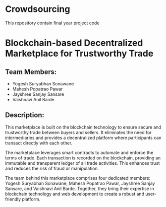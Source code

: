 # Crowdsourcing
This repository contain final year project code 
<!DOCTYPE html>
<html>
<head>
  <title>Blockchain Marketplace</title>
</head>
<body>
  <h1>Blockchain-based Decentralized Marketplace for Trustworthy Trade</h1>

  <h2>Team Members:</h2>
  <ul>
    <li>Yogesh Suryabhan Sonawane</li>
    <li>Mahesh Popatrao Pawar</li>
    <li>Jayshree Sanjay Sansare</li>
    <li>Vaishnavi Anil Barde</li>
  </ul>

  <h2>Description:</h2>
  <p>
    This marketplace is built on the blockchain technology to ensure secure and trustworthy trade between buyers and sellers. It eliminates the need for intermediaries and provides a decentralized platform where participants can transact directly with each other.
  </p>

  <p>
    The marketplace leverages smart contracts to automate and enforce the terms of trade. Each transaction is recorded on the blockchain, providing an immutable and transparent ledger of all trade activities. This enhances trust and reduces the risk of fraud or manipulation.
  </p>

  <p>
    The team behind this marketplace comprises four dedicated members: Yogesh Suryabhan Sonawane, Mahesh Popatrao Pawar, Jayshree Sanjay Sansare, and Vaishnavi Anil Barde. Together, they bring their expertise in blockchain technology and web development to create a robust and user-friendly platform.
  </p>



</body>
</html>
